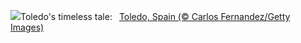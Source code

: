 ![](https://www.bing.com/th?id=OHR.TajoRiver_EN-US3801665254_UHD.jpg&w=1000)Toledo's timeless tale:&nbsp;&ensp;[Toledo, Spain (© Carlos Fernandez/Getty Images)](https://www.bing.com/th?id=OHR.TajoRiver_EN-US3801665254_UHD.jpg)
<br><br/>
